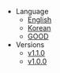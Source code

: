 - Language
  - [English](index.html?basePath=https://raw.githubusercontent.com/shlee1223/did-doc-architecture/refs/heads&sidebar=true&homepage=V1.0.0/docs/architecture/Software%20Architecture.md&loadSidebar=sidebar/V1.0.0/en/sidebar.md&searchbox=true&name=DID%20Doc%20Architecture&link-color=FFA500&loadNavbar=sidebar/navbar/en/navbar.md)
  - [Korean](index.html?basePath=https://raw.githubusercontent.com/shlee1223/did-doc-architecture/refs/heads&sidebar=true&homepage=V1.0.0/docs/architecture/Software%20Architecture_ko.md&loadSidebar=sidebar/V1.0.0/ko/sidebar.md&searchbox=true&name=DID%20Doc%20Architecture&link-color=FFA500&loadNavbar=sidebar/navbar/ko/navbar.md)
  - [GOOD](javascript:alert(window.location.href))
- Versions
  - [v1.1.0](index.html?basePath=https://raw.githubusercontent.com/shlee1223/did-doc-architecture/refs/heads&sidebar=true&homepage=V1.1.0/docs/architecture/Software%20Architecture.md&loadSidebar=sidebar/V1.1.0/en/sidebar.md&searchbox=true&name=DID%20Doc%20Architecture&link-color=FFA500&loadNavbar=sidebar/navbar/en/navbar.md)
  - [v1.0.0](index.html?basePath=https://raw.githubusercontent.com/shlee1223/did-doc-architecture/refs/heads&sidebar=true&homepage=V1.0.0/docs/architecture/Software%20Architecture.md&loadSidebar=sidebar/V1.0.0/en/sidebar.md&searchbox=true&name=DID%20Doc%20Architecture&link-color=FFA500&loadNavbar=sidebar/navbar/en/navbar.md)
